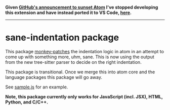 **Given [GitHub's announcement to sunset Atom](https://github.blog/2022-06-08-sunsetting-atom/) I've stopped developing this extension and have instead ported it to VS Code, [here](https://marketplace.visualstudio.com/items?itemName=cfritz.sane-indentation).**


------

# sane-indentation package

This package [monkey-patches](https://en.wikipedia.org/wiki/Monkey_patch) the
indentation logic in atom in an attempt to come up with something more, uhm,
sane. This is now using the output from the new tree-sitter parser to decide on
the right indentation.

This package is transitional. Once we merge this into atom core and the language
packages this package will go away.

See [sample.js](https://github.com/chfritz/atom-sane-indentation/blob/master/spec/fixtures/sample.js) for an example.

**Note, this package currently only works for JavaScript (incl. JSX), HTML, Python, and C/C++.**
